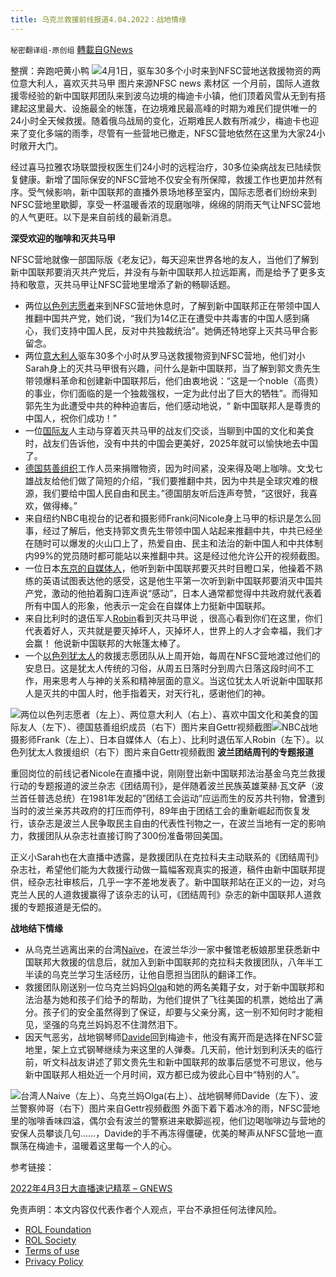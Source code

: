 ```yaml
---
title: 乌克兰救援前线报道4.04.2022：战地情缘
---
```

`秘密翻译组-原创组` [轉載自GNews](https://gnews.org/zh-hans/2285666/)

整撰：奔跑吧黄小鸭
![](https://assets.gnews.org/wp-content/uploads/2022/04/image0-8.jpg)4月1日，驱车30多个小时来到NFSC营地送救援物资的两位意大利人，喜欢灭共马甲 图片来源NFSC news 素材区
一个月前，国际人道救援零经验的新中国联邦团队来到波乌边境的梅迪卡小镇，他们顶着风雪从无到有搭建起这里最大、设施最全的帐篷，在边境难民最高峰的时期为难民们提供唯一的24小时全天候救援。随着俄乌战局的变化，近期难民人数有所减少，梅迪卡也迎来了变化多端的雨季，尽管有一些营地已撤走，NFSC营地依然在这里为大家24小时敞开大门。

经过喜马拉雅农场联盟授权医生们24小时的远程治疗，30多位染病战友已陆续恢复健康。新增了国际保安的NFSC营地不仅安全有所保障，救援工作也更加井然有序。受气候影响，新中国联邦的直播外景场地移至室内，国际志愿者们纷纷来到NFSC营地里歇脚，享受一杯温暖香浓的现磨咖啡，绵绵的阴雨天气让NFSC营地的人气更旺。以下是来自前线的最新消息。

**深受欢迎的咖啡和灭共马甲**

NFSC营地就像一部国际版《老友记》，每天迎来世界各地的友人，当他们了解到新中国联邦要消灭共产党后，并没有与新中国联邦人拉远距离，而是给予了更多支持和敬意，灭共马甲让NFSC营地里增添了新的畅聊话题。

- 两位[以色列志愿者](https://gettr.com/post/p13dh1cbaf2)来到NFSC营地休息时，了解到新中国联邦正在带领中国人推翻中国共产党，她们说，“我们为14亿正在遭受中共毒害的中国人感到痛心，我们支持中国人民，反对中共独裁统治”。她俩还特地穿上灭共马甲合影留念。
- 两位[意大利人](https://gettr.com/post/p131crx1268)驱车30多个小时从罗马送救援物资到NFSC营地，他们对小Sarah身上的灭共马甲很有兴趣，问什么是新中国联邦，当了解到郭文贵先生带领爆料革命和创建新中国联邦后，他们由衷地说：“这是一个noble（高贵）的事业，你们面临的是一个独裁强权，一定为此付出了巨大的牺牲”。而得知郭先生为此遭受中共的种种迫害后，他们感动地说，“ 新中国联邦人是尊贵的中国人，祝你们成功！”
- 一位[国际友](https://gettr.com/post/p12vai260fb)人主动与穿着灭共马甲的战友们交谈，当聊到中国的文化和美食时，战友们告诉他，没有中共的中国会更美好，2025年就可以愉快地去中国了。
- [德国慈善组织](https://gettr.com/post/p13byqo4b13)工作人员来捐赠物资，因为时间紧，没来得及喝上咖啡。文戈七雄战友给他们做了简短的介绍，“我们要推翻中共，因为中共是全球灾难的根源，我们要给中国人民自由和民主。”德国朋友听后连声夸赞，“这很好，我喜欢，做得棒。”
- 来自纽约NBC电视台的记者和摄影师Frank问Nicole身上马甲的标识是怎么回事，经过了解后，他支持郭文贵先生带领中国人站起来推翻中共，中共已经坐在随时可以爆发的火山口上了，热爱自由、民主和法治的新中国人和中共体制内99%的党员随时都可能站以来推翻中共。这是经过他允许公开的视频截图。
- 一位日本[东京的自媒体人](https://gettr.com/post/p13c606bc5b)，他听到新中国联邦要灭共时目瞪口呆，他操着不熟练的英语试图表达他的感受，这是他生平第一次听到新中国联邦要消灭中国共产党，激动的他拍着胸口连声说“感动”，日本人通常都觉得中共政府就代表着所有中国人的形象，他表示一定会在自媒体上力挺新中国联邦。
- 来自比利时的退伍军人[Robin](https://gettr.com/post/p13aohb409f)看到灭共马甲说 ，很高心看到你们在这里，你们代表着好人，灭共就是要灭掉坏人，灭掉坏人，世界上的人才会幸福，我们才会赢！ 他说新中国联邦的大帐篷太棒了。
- 一个[以色列犹太人](https://gettr.com/post/p13dbhd2703)的救援志愿团队从上周开始，每周在NFSC营地渡过他们的安息日。这是犹太人传统的习俗，从周五日落时分到周六日落这段时间不工作，用来思考人与神的关系和精神层面的意义。当这位犹太人听说新中国联邦人是灭共的中国人时，他手指着天，对天行礼，感谢他们的神。

![](https://assets.gnews.org/wp-content/uploads/2022/04/7-9.jpg)两位以色列志愿者（左上）、两位意大利人（右上）、喜欢中国文化和美食的国际友人（左下）、德国慈善组织成员（右下）图片来自Gettr视频截图![](https://assets.gnews.org/wp-content/uploads/2022/04/9-7.jpg)NBC战地摄影师Frank（左上）、日本自媒体人（右上）、比利时退伍军人Robin（左下）。以色列犹太人救援组织（右下）图片来自Gettr视频截图
**波兰团结周刊的专题报道**

重回岗位的前线记者Nicole在直播中说，刚刚登出新中国联邦法治基金乌克兰救援行动的专题报道的波兰杂志《团结周刊》，是伴随着波兰民族英雄莱赫·瓦文萨（波兰首任普选总统）在1981年发起的”团结工会运动”应运而生的反苏共刊物，曾遭到当时的波兰亲苏共政府的打压而停刊，89年由于团结工会的重新崛起而恢复发行，该杂志是波兰人民争取民主自由的代表性刊物之一，在波兰当地有一定的影响力，救援团队从杂志社直接订购了300份准备带回美国。

正义小Sarah也在大直播中透露，是救援团队在克拉科夫主动联系的《团结周刊》杂志社，希望他们能为大救援行动做一篇幅客观真实的报道，稿件由新中国联邦提供，经杂志社审核后，几乎一字不差地发表了。新中国联邦站在正义的一边，对乌克兰人民的人道救援赢得了该杂志的认可，《团结周刊》杂志的新中国联邦人道救援的专题报道是无偿的。

**战地结下情缘**

- 从乌克兰逃离出来的台湾[Naïve](https://gettr.com/post/p12ylpc052d)，在波兰华沙一家中餐馆老板娘那里获悉新中国联邦大救援的信息后，就加入到新中国联邦的克拉科夫救援团队，八年半工半读的乌克兰学习生活经历，让他自愿担当团队的翻译工作。
- 救援团队刚送别一位乌克兰妈妈[Olga](https://gettr.com/post/p135b9j1e16)和她的两名美籍子女，对于新中国联邦和法治基为她和孩子们给予的帮助，为他们提供了飞往美国的机票，她给出了满分。孩子们的安全虽然得到了保证，却要与父亲分离，这一别不知何时才能相见，坚强的乌克兰妈妈忍不住潸然泪下。
- 因天气恶劣，战地钢琴师[Davide](https://gettr.com/post/p131cf5719c)回到梅迪卡，他没有离开而是选择在NFSC营地里，架上立式钢琴继续为来这里的人弹奏。几天前，他计划到利沃夫的临行前，听文科战友讲述了郭文贵先生和新中国联邦的故事后感觉不可思议，他与新中国联邦人相处近一个月时间，双方都已成为彼此心目中“特别的人”。

![](https://assets.gnews.org/wp-content/uploads/2022/04/图片13-1.jpg)台湾人Naive（左上）、乌克兰妈Olga(右上）、战地钢琴师Davide（左下）、波兰警察帅哥（右下）图片来自Gettr视频截图
外面下着下着冰冷的雨，NFSC营地里的咖啡香味四溢，偶尔会有波兰的警察进来歇脚巡视，他们边喝咖啡边与营地的安保人员攀谈几句……，Davide的手不再冻得僵硬，优美的琴声从NFSC营地一直飘荡在梅迪卡，温暖着这里每一个人的心。

参考链接：

[2022年4月3日大直播速记精萃 – GNEWS](https://gnews.org/zh-hans/2282328/)

 

免责声明：本文内容仅代表作者个人观点，平台不承担任何法律风险。

- [ROL Foundation](https://rolfoundation.org/)
- [ROL Society](https://rolsociety.org/)
- [Terms of use](https://gnews.org/terms-of-use-3/)
- [Privacy Policy](https://gnews.org/privacy-policy/)
